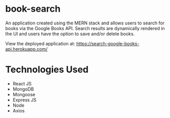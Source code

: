 # book-search

An application created using the MERN stack and allows users to search for books via the Google Books API. Search results are dynamically rendered in the UI and users have the option to save and/or delete books.

View the deployed application at: https://search-google-books-api.herokuapp.com/

# Technologies Used
* React JS
* MongoDB
* Mongoose
* Express JS
* Node
* Axios

